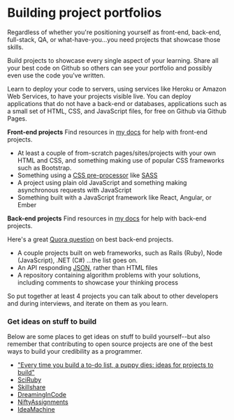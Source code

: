 # Building project portfolios

Regardless of whether you're positioning yourself as front-end, back-end, full-stack, QA, or what-have-you...you need projects that showcase those skills.

Build projects to showcase every single aspect of your learning. Share all your best code on Github so others can see your portfolio and possibly even use the code you've written.

Learn to deploy your code to servers, using services like Heroku or Amazon Web Services, to have your projects visible live. You can deploy applications that do not have a back-end or databases, applications such as a small set of HTML, CSS, and JavaScript files, for free on Github via Github Pages.

**Front-end projects**
Find resources in [my docs](../docs) for help with front-end projects.

* At least a couple of from-scratch pages/sites/projects with your own HTML and CSS, and something making use of popular CSS frameworks such as Bootstrap.
* Something using a [CSS pre-processor](https://www.sitepoint.com/6-current-options-css-preprocessors/) like [SASS](https://sass-lang.com/)
* A project using plain old JavaScript and something making asynchronous requests with JavaScript
* Something built with a JavaScript framework like React, Angular, or Ember

**Back-end projects**
Find resources in [my docs](../docs) for help with back-end projects.

Here's a great [Quora question](https://www.quora.com/What-does-a-good-junior-backend-developer-portfolio-website-look-like) on best back-end projects.

* A couple projects built on web frameworks, such as Rails (Ruby), Node (JavaScript), .NET (C#) ...the list goes on.
* An API responding [JSON](https://www.w3schools.com/js/js_json_intro.asp), rather than HTML files
* A repository containing algorithm problems with your solutions, including comments to showcase your thinking process

So put together at least 4 projects you can talk about to other developers and during interviews, and iterate on them as you learn.

### Get ideas on stuff to build
Below are some places to get ideas on stuff to build yourself--but also remember that contributing to open source projects are one of the best ways to build your credibility as a programmer.

* ["Every time you build a to-do list, a puppy dies: ideas for projects to build"](https://medium.freecodecamp.com/every-time-you-build-a-to-do-list-app-a-puppy-dies-505b54637a5d#.nmrjimo29)
* [SciRuby](https://github.com/SciRuby/sciruby/wiki/Google-Summer-of-Code-2016-Ideas)
* [Skillshare](https://skillshare.im/)
* [DreamingInCode](https://www.dreamincode.net/forums/topic/78802-martyr2s-mega-project-ideas-list/)
* [NiftyAssignments](http://nifty.stanford.edu/)
* [IdeaMachine](http://www.ideamachine.io/)
